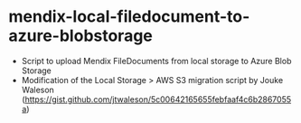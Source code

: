 # mendix-local-filedocument-to-azure-blobstorage

- Script to upload Mendix FileDocuments from local storage to Azure Blob Storage
- Modification of the Local Storage > AWS S3 migration script by Jouke Waleson (https://gist.github.com/jtwaleson/5c00642165655febfaaf4c6b2867055a)
